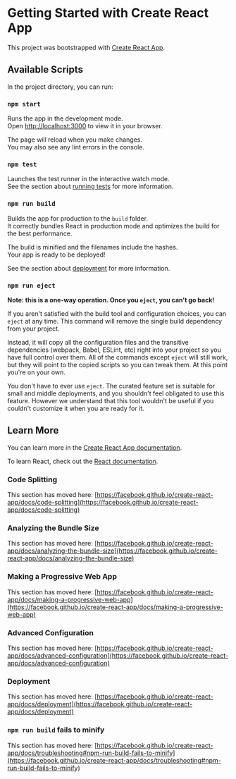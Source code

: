 # Getting Started with Create React App

This project was bootstrapped with [Create React App](https://github.com/facebook/create-react-app).

## Available Scripts

In the project directory, you can run:

### `npm start`

Runs the app in the development mode.\
Open [http://localhost:3000](http://localhost:3000) to view it in your browser.

The page will reload when you make changes.\
You may also see any lint errors in the console.

### `npm test`

Launches the test runner in the interactive watch mode.\
See the section about [running tests](https://facebook.github.io/create-react-app/docs/running-tests) for more information.

### `npm run build`

Builds the app for production to the `build` folder.\
It correctly bundles React in production mode and optimizes the build for the best performance.

The build is minified and the filenames include the hashes.\
Your app is ready to be deployed!

See the section about [deployment](https://facebook.github.io/create-react-app/docs/deployment) for more information.

### `npm run eject`

**Note: this is a one-way operation. Once you `eject`, you can't go back!**

If you aren't satisfied with the build tool and configuration choices, you can `eject` at any time. This command will remove the single build dependency from your project.

Instead, it will copy all the configuration files and the transitive dependencies (webpack, Babel, ESLint, etc) right into your project so you have full control over them. All of the commands except `eject` will still work, but they will point to the copied scripts so you can tweak them. At this point you're on your own.

You don't have to ever use `eject`. The curated feature set is suitable for small and middle deployments, and you shouldn't feel obligated to use this feature. However we understand that this tool wouldn't be useful if you couldn't customize it when you are ready for it.

## Learn More

You can learn more in the [Create React App documentation](https://facebook.github.io/create-react-app/docs/getting-started).

To learn React, check out the [React documentation](https://reactjs.org/).

### Code Splitting

This section has moved here: [https://facebook.github.io/create-react-app/docs/code-splitting](https://facebook.github.io/create-react-app/docs/code-splitting)

### Analyzing the Bundle Size

This section has moved here: [https://facebook.github.io/create-react-app/docs/analyzing-the-bundle-size](https://facebook.github.io/create-react-app/docs/analyzing-the-bundle-size)

### Making a Progressive Web App

This section has moved here: [https://facebook.github.io/create-react-app/docs/making-a-progressive-web-app](https://facebook.github.io/create-react-app/docs/making-a-progressive-web-app)

### Advanced Configuration

This section has moved here: [https://facebook.github.io/create-react-app/docs/advanced-configuration](https://facebook.github.io/create-react-app/docs/advanced-configuration)

### Deployment

This section has moved here: [https://facebook.github.io/create-react-app/docs/deployment](https://facebook.github.io/create-react-app/docs/deployment)

### `npm run build` fails to minify

This section has moved here: [https://facebook.github.io/create-react-app/docs/troubleshooting#npm-run-build-fails-to-minify](https://facebook.github.io/create-react-app/docs/troubleshooting#npm-run-build-fails-to-minify)

<!-- QR GENERATOR API -->
<!-- import { useEffect, useState } from "react";

function App() {
  const [temp, setTemp] = useState("");
  const [word, setWord] = useState("");
  const [size, setSize] = useState(200);
  const [bgColor, setBgColor] = useState("ffffff");
  const [qrCode, setQrCode] = useState("");

  // Changing the URL only when the user
  // changes the input
  useEffect(() => {
    setQrCode(
      `http://api.qrserver.com/v1/create-qr-code/?data=${word}&size=${size}x${size}&bgcolor=${bgColor}`
    );
  }, [word, size, bgColor]);

  // Updating the input word when user
  // click on the generate button
  function handleClick() {
    setWord(temp);
  }

  return (
    <div className="App">
      <h1>QR Code Generator</h1>
      <div className="input-box">
        <div className="gen">
          <input
            type="text"
            onChange={(e) => {
              setTemp(e.target.value);
            }}
            placeholder="Enter text to encode"
          />
          <button className="button" onClick={handleClick}>
            Generate
          </button>
        </div>
        <div className="extra">
          <h5>Background Color:</h5>
          <input
            type="color"
            onChange={(e) => {
              setBgColor(e.target.value.substring(1));
            }}
          />
          <h5>Dimension:</h5>
          <input
            type="range"
            min="200"
            max="600"
            value={size}
            onChange={(e) => {
              setSize(e.target.value);
            }}
          />
        </div>
      </div>
      <div className="output-box">
        <img src={qrCode} alt="" />
        <a href={qrCode} download="QRCode">
          <button type="button">Download</button>
        </a>
      </div>
    </div>
  );
}

export default App;
 -->
